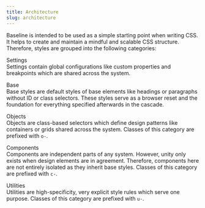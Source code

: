 ```yaml
---
title: Architecture
slug: architecture
---
```


Baseline is intended to be used as a simple starting point when writing CSS. It helps to create and maintain a mindful and scalable CSS structure. Therefore, styles are grouped into the following categories:

Settings  
<span class="subtle-text">Settings contain global configurations like custom properties and breakpoints which are shared across the system.</span>

Base  
<span class="subtle-text">Base styles are default styles of base elements like headings or paragraphs without ID or class selectors. These styles serve as a browser reset and the foundation for everything specified afterwards in the cascade.</span>

Objects  
<span class="subtle-text">Objects are class-based selectors which define design patterns like containers or grids shared across the system. Classes of this category are prefixed with `o-`.</span>

Components  
<span class="subtle-text">Components are independent parts of any system. However, unity only exists when design elements are in agreement. Therefore, components here are not entirely isolated as they inherit base styles. Classes of this category are prefixed with `c-`.</span>

Utilities  
<span class="subtle-text">Utilities are high-specificity, very explicit style rules which serve one purpose. Classes of this category are prefixed with `u-`.</span>
